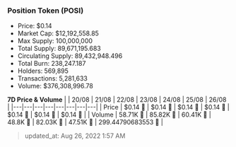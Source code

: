 
  ### Position Token (POSI)
  - Price: $0.14
  - Market Cap: $12,192,558.85
  - Max Supply: 100,000,000
  - Total Supply: 89,671,195.683
  - Circulating Supply: 89,432,948.496
  - Total Burn: 238,247.187
  - Holders: 569,895
  - Transactions: 5,281,633
  - Volume: $376,308,996.78

  **7D Price & Volume**
  | | 20&#x2F;08 | 21&#x2F;08 | 22&#x2F;08 | 23&#x2F;08 | 24&#x2F;08 | 25&#x2F;08 | 26&#x2F;08 |
  |---|---|---|---|---|---|---|---|
  | Price | $0.14 🔻 | $0.14 🚀 | $0.14 🔻 | $0.14 🔻 | $0.14 🔻 | $0.14 🔻 | $0.14 🔻 |
  | Volume | 58.71K 🔻 | 85.82K 🚀 | 60.41K 🔻 | 48.8K 🔻 | 82.03K 🚀 | 47.51K 🔻 | 299.44790683553 🔻 |

  > updated_at: Aug 26, 2022 1:57 AM
